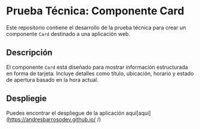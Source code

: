 # Prueba Técnica: Componente Card

Este repositorio contiene el desarrollo de la prueba técnica para crear un componente `Card` destinado a una aplicación web.

## Descripción

El componente `Card` está diseñado para mostrar información estructurada en forma de tarjeta. Incluye detalles como título, ubicación, horario y estado de apertura basado en la hora actual.

## Despliegie

Puedes encontrar el despliegue de la aplicación aquí[aquí](https://andresbarrosodev.github.io/ /)